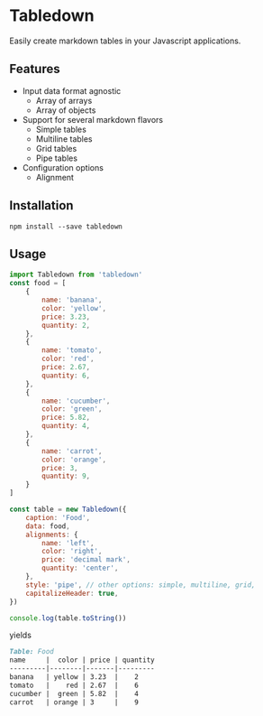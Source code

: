 # Tabledown

Easily create markdown tables in your Javascript applications.


## Features

- Input data format agnostic
	- Array of arrays
	- Array of objects
- Support for several markdown flavors
	- Simple tables
	- Multiline tables
	- Grid tables
	- Pipe tables
- Configuration options
	- Alignment


## Installation

```shell
npm install --save tabledown
```


## Usage

```js
import Tabledown from 'tabledown'
const food = [
	{
		name: 'banana',
		color: 'yellow',
		price: 3.23,
		quantity: 2,
	},
	{
		name: 'tomato',
		color: 'red',
		price: 2.67,
		quantity: 6,
	},
	{
		name: 'cucumber',
		color: 'green',
		price: 5.82,
		quantity: 4,
	},
	{
		name: 'carrot',
		color: 'orange',
		price: 3,
		quantity: 9,
	}
]

const table = new Tabledown({
	caption: 'Food',
	data: food,
	alignments: {
		name: 'left',
		color: 'right',
		price: 'decimal mark',
		quantity: 'center',
	},
	style: 'pipe', // other options: simple, multiline, grid,
	capitalizeHeader: true,
})

console.log(table.toString())
```

yields

```md
Table: Food
name     |  color | price | quantity
---------|--------|-------|---------
banana   | yellow | 3.23  |    2
tomato   |    red | 2.67  |    6
cucumber |  green | 5.82  |    4
carrot   | orange | 3     |    9
```
